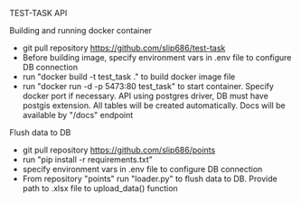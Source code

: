 TEST-TASK API

Building and running docker container

- git pull repository https://github.com/slip686/test-task
- Before building image, specify environment vars in .env file
to configure DB connection
- run "docker build -t test_task ." to build docker image file
- run "docker run -d -p 5473:80 test_task" to start container. Specify docker port if necessary. 
API using postgres driver, DB must have postgis extension.
All tables will be created automatically. Docs will be available by "/docs" endpoint

Flush data to DB

- git pull repository https://github.com/slip686/points
- run "pip install -r requirements.txt"
- specify environment vars in .env file to configure DB connection
- From repository "points" run "loader.py" to flush data to DB. Provide path to .xlsx file to upload_data() function
